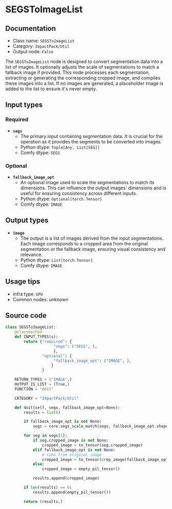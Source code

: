 # SEGSToImageList
## Documentation
- Class name: `SEGSToImageList`
- Category: `ImpactPack/Util`
- Output node: `False`

The `SEGSToImageList` node is designed to convert segmentation data into a list of images. It optionally adjusts the scale of segmentations to match a fallback image if provided. This node processes each segmentation, extracting or generating the corresponding cropped image, and compiles these images into a list. If no images are generated, a placeholder image is added to the list to ensure it's never empty.
## Input types
### Required
- **`segs`**
    - The primary input containing segmentation data. It is crucial for the operation as it provides the segments to be converted into images.
    - Python dtype: `Tuple[Any, List[SEG]]`
    - Comfy dtype: `SEGS`
### Optional
- **`fallback_image_opt`**
    - An optional image used to scale the segmentations to match its dimensions. This can influence the output images' dimensions and is useful for ensuring consistency across different inputs.
    - Python dtype: `Optional[torch.Tensor]`
    - Comfy dtype: `IMAGE`
## Output types
- **`image`**
    - The output is a list of images derived from the input segmentations. Each image corresponds to a cropped area from the original segmentation or the fallback image, ensuring visual consistency and relevance.
    - Python dtype: `List[torch.Tensor]`
    - Comfy dtype: `IMAGE`
## Usage tips
- Infra type: `GPU`
- Common nodes: unknown


## Source code
```python
class SEGSToImageList:
    @classmethod
    def INPUT_TYPES(s):
        return {"required": {
                     "segs": ("SEGS", ),
                     },
                "optional": {
                     "fallback_image_opt": ("IMAGE", ),
                    }
                }

    RETURN_TYPES = ("IMAGE",)
    OUTPUT_IS_LIST = (True,)
    FUNCTION = "doit"

    CATEGORY = "ImpactPack/Util"

    def doit(self, segs, fallback_image_opt=None):
        results = list()

        if fallback_image_opt is not None:
            segs = core.segs_scale_match(segs, fallback_image_opt.shape)

        for seg in segs[1]:
            if seg.cropped_image is not None:
                cropped_image = to_tensor(seg.cropped_image)
            elif fallback_image_opt is not None:
                # take from original image
                cropped_image = to_tensor(crop_image(fallback_image_opt, seg.crop_region))
            else:
                cropped_image = empty_pil_tensor()

            results.append(cropped_image)

        if len(results) == 0:
            results.append(empty_pil_tensor())

        return (results,)

```
